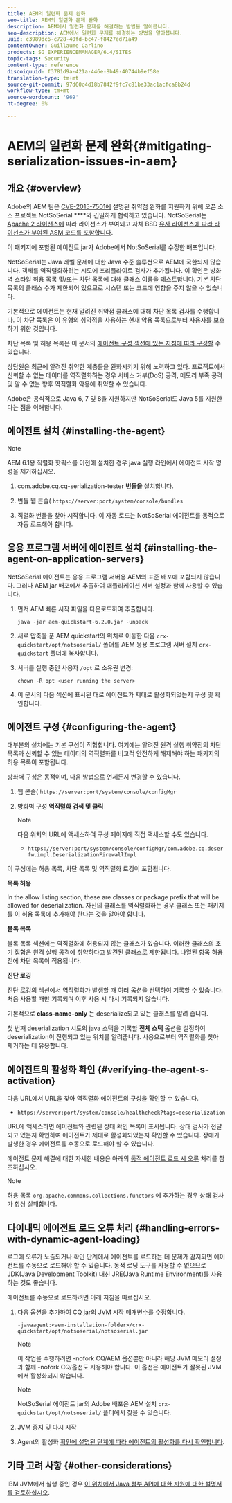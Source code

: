 ```yaml
---
title: AEM의 일련화 문제 완화
seo-title: AEM의 일련화 문제 완화
description: AEM에서 일련화 문제를 해결하는 방법을 알아봅니다.
seo-description: AEM에서 일련화 문제를 해결하는 방법을 알아봅니다.
uuid: c3989dc6-c728-40fd-bc47-f8427ed71a49
contentOwner: Guillaume Carlino
products: SG_EXPERIENCEMANAGER/6.4/SITES
topic-tags: Security
content-type: reference
discoiquuid: f3781d9a-421a-446e-8b49-40744b9ef58e
translation-type: tm+mt
source-git-commit: 97d60c4d18b7842f9fc7c81be33ac1acfca8b24d
workflow-type: tm+mt
source-wordcount: '969'
ht-degree: 0%

---
```



# AEM의 일련화 문제 완화{#mitigating-serialization-issues-in-aem}

## 개요 {#overview}

Adobe의 AEM 팀은 [CVE-2015-7501에](https://github.com/kantega/notsoserial) 설명된 취약점 완화를 지원하기 위해 오픈 소스 프로젝트 NotSoSerial ****&#x200B;와 긴밀하게 협력하고 있습니다. NotSoSerial는 [Apache 2 라이선스에](https://www.apache.org/licenses/LICENSE-2.0) 따라 라이선스가 부여되고 자체 BSD [유사 라이선스에 따라 라이선스가 부여된 ASM 코드를 포함합니다](https://asm.ow2.org/license.html).

이 패키지에 포함된 에이전트 jar가 Adobe에서 NotSoSerial를 수정한 배포입니다.

NotSoSerial는 Java 레벨 문제에 대한 Java 수준 솔루션으로 AEM에 국한되지 않습니다. 객체를 역직렬화하려는 시도에 프리플라이트 검사가 추가됩니다. 이 확인은 방화벽 스타일 허용 목록 및/또는 차단 목록에 대해 클래스 이름을 테스트합니다. 기본 차단 목록의 클래스 수가 제한되어 있으므로 시스템 또는 코드에 영향을 주지 않을 수 있습니다.

기본적으로 에이전트는 현재 알려진 취약점 클래스에 대해 차단 목록 검사를 수행합니다. 이 차단 목록은 이 유형의 취약점을 사용하는 현재 악용 목록으로부터 사용자를 보호하기 위한 것입니다.

차단 목록 및 허용 목록은 이 문서의 [에이전트 구성 섹션에 있는 지침에 따라 구성할](/help/sites-administering/mitigating-serialization-issues.md#configuring-the-agent) 수 있습니다.

상담원은 최근에 알려진 취약한 계층들을 완화시키기 위해 노력하고 있다. 프로젝트에서 신뢰할 수 없는 데이터를 역직렬화하는 경우 서비스 거부(DoS) 공격, 메모리 부족 공격 및 알 수 없는 향후 역직렬화 악용에 취약할 수 있습니다.

Adobe은 공식적으로 Java 6, 7 및 8을 지원하지만 NotSoSerial도 Java 5를 지원한다는 점을 이해합니다.

## 에이전트 설치 {#installing-the-agent}

>[!NOTE]
>
>AEM 6.1용 직렬화 핫픽스를 이전에 설치한 경우 java 실행 라인에서 에이전트 시작 명령을 제거하십시오.

1. com.adobe.cq.cq-serialization-tester **번들을** 설치합니다.

1. 번들 웹 콘솔( `https://server:port/system/console/bundles`
1. 직렬화 번들을 찾아 시작합니다. 이 자동 로드는 NotSoSerial 에이전트를 동적으로 자동 로드해야 합니다.

## 응용 프로그램 서버에 에이전트 설치 {#installing-the-agent-on-application-servers}

NotSoSerial 에이전트는 응용 프로그램 서버용 AEM의 표준 배포에 포함되지 않습니다. 그러나 AEM jar 배포에서 추출하여 애플리케이션 서버 설정과 함께 사용할 수 있습니다.

1. 먼저 AEM 빠른 시작 파일을 다운로드하여 추출합니다.

   ```shell
   java -jar aem-quickstart-6.2.0.jar -unpack
   ```

1. 새로 압축을 푼 AEM quickstart의 위치로 이동한 다음 `crx-quickstart/opt/notsoserial/` 폴더를 AEM 응용 프로그램 서버 설치 `crx-quickstart` 폴더에 복사합니다.

1. 서버를 실행 중인 사용자 `/opt` 로 소유권 변경:

   ```shell
   chown -R opt <user running the server>
   ```

1. 이 문서의 다음 섹션에 표시된 대로 에이전트가 제대로 활성화되었는지 구성 및 확인합니다.

## 에이전트 구성 {#configuring-the-agent}

대부분의 설치에는 기본 구성이 적합합니다. 여기에는 알려진 원격 실행 취약점의 차단 목록과 신뢰할 수 있는 데이터의 역직렬화를 비교적 안전하게 해제해야 하는 패키지의 허용 목록이 포함됩니다.

방화벽 구성은 동적이며, 다음 방법으로 언제든지 변경할 수 있습니다.

1. 웹 콘솔( `https://server:port/system/console/configMgr`
1. 방화벽 구성 **역직렬화 검색 및 클릭**

   >[!NOTE]
   >
   >다음 위치의 URL에 액세스하여 구성 페이지에 직접 액세스할 수도 있습니다.
   >
   >* `https://server:port/system/console/configMgr/com.adobe.cq.deserfw.impl.DeserializationFirewallImpl`


이 구성에는 허용 목록, 차단 목록 및 역직렬화 로깅이 포함됩니다.

**목록 허용**

In the allow listing section, these are classes or package prefix that will be allowed for deserialization. 자신의 클래스를 역직렬화하는 경우 클래스 또는 패키지를 이 허용 목록에 추가해야 한다는 것을 알아야 합니다.

**블록 목록**

블록 목록 섹션에는 역직렬화에 허용되지 않는 클래스가 있습니다. 이러한 클래스의 초기 집합은 원격 실행 공격에 취약하다고 발견된 클래스로 제한됩니다. 나열된 항목 허용 전에 차단 목록이 적용됩니다.

**진단 로깅**

진단 로깅의 섹션에서 역직렬화가 발생할 때 여러 옵션을 선택하여 기록할 수 있습니다. 처음 사용할 때만 기록되며 이후 사용 시 다시 기록되지 않습니다.

기본적으로 **class-name-only** 는 deserialize되고 있는 클래스를 알려 줍니다.

첫 번째 deserialization 시도의 java 스택을 기록할 **전체 스택** 옵션을 설정하여 deserialization이 진행되고 있는 위치를 알려줍니다. 사용으로부터 역직렬화를 찾아 제거하는 데 유용합니다.

## 에이전트의 활성화 확인 {#verifying-the-agent-s-activation}

다음 URL에서 URL을 찾아 역직렬화 에이전트의 구성을 확인할 수 있습니다.

* `https://server:port/system/console/healthcheck?tags=deserialization`

URL에 액세스하면 에이전트와 관련된 상태 확인 목록이 표시됩니다. 상태 검사가 전달되고 있는지 확인하여 에이전트가 제대로 활성화되었는지 확인할 수 있습니다. 장애가 발생한 경우 에이전트를 수동으로 로드해야 할 수 있습니다.

에이전트 문제 해결에 대한 자세한 내용은 아래의 [동적 에이전트 로드 시 오류](#handling-errors-with-dynamic-agent-loading) 처리를 참조하십시오.

>[!NOTE]
>
>허용 목록 `org.apache.commons.collections.functors` 에 추가하는 경우 상태 검사가 항상 실패합니다.

## 다이내믹 에이전트 로드 오류 처리 {#handling-errors-with-dynamic-agent-loading}

로그에 오류가 노출되거나 확인 단계에서 에이전트를 로드하는 데 문제가 감지되면 에이전트를 수동으로 로드해야 할 수 있습니다. 동적 로딩 도구를 사용할 수 없으므로 JDK(Java Development Toolkit) 대신 JRE(Java Runtime Environment)를 사용하는 것도 좋습니다.

에이전트를 수동으로 로드하려면 아래 지침을 따르십시오.

1. 다음 옵션을 추가하여 CQ jar의 JVM 시작 매개변수를 수정합니다.

   ```shell
   -javaagent:<aem-installation-folder>/crx-quickstart/opt/notsoserial/notsoserial.jar
   ```

   >[!NOTE]
   >
   >이 작업을 수행하려면 -nofork CQ/AEM 옵션뿐만 아니라 해당 JVM 메모리 설정과 함께 -nofork CQ/옵션도 사용해야 합니다. 이 옵션은 에이전트가 잘못된 JVM에서 활성화되지 않습니다.

   >[!NOTE]
   >
   >NotSoSerial 에이전트 jar의 Adobe 배포은 AEM 설치 `crx-quickstart/opt/notsoserial/` 폴더에서 찾을 수 있습니다.

1. JVM 중지 및 다시 시작

1. Agent의 활성화 [확인에 설명된 단계에 따라 에이전트의 활성화를 다시 확인합니다](/help/sites-administering/mitigating-serialization-issues.md#verifying-the-agent-s-activation).

## 기타 고려 사항 {#other-considerations}

IBM JVM에서 실행 중인 경우 [이 위치에서 Java 첨부 API에 대한 지원에 대한 설명서를 검토하십시오](https://www.ibm.com/support/knowledgecenter/SSSTCZ_2.0.0/com.ibm.rt.doc.20/user/attachapi.html).

